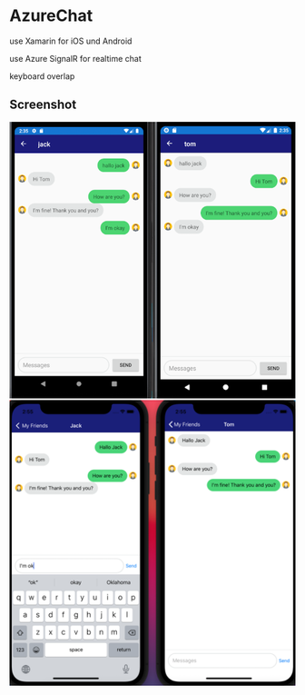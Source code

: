 # AzureChat

use Xamarin for iOS und Android

use Azure SignalR for realtime chat

keyboard overlap


## Screenshot

![image](https://github.com/ly05010419/AzureChat/blob/main/ChatApp/demo1.png?raw=true)
![image](https://github.com/ly05010419/AzureChat/blob/main/ChatApp/demo2.png?raw=true)


